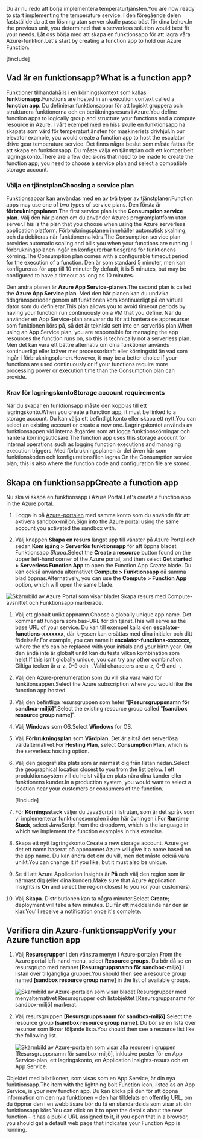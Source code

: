 <span data-ttu-id="45003-101">Du är nu redo att börja implementera temperaturtjänsten.</span><span class="sxs-lookup"><span data-stu-id="45003-101">You are now ready to start implementing the temperature service.</span></span> <span data-ttu-id="45003-102">I den föregående delen fastställde du att en lösning utan server skulle passa bäst för dina behov.</span><span class="sxs-lookup"><span data-stu-id="45003-102">In the previous unit, you determined that a serverless solution would best fit your needs.</span></span> <span data-ttu-id="45003-103">Låt oss börja med att skapa en funktionsapp för att lagra våra Azure-funktion.</span><span class="sxs-lookup"><span data-stu-id="45003-103">Let's start by creating a function app to hold our Azure Function.</span></span>

[!include[](../../../includes/azure-sandbox-activate.md)]

## <a name="what-is-a-function-app"></a><span data-ttu-id="45003-104">Vad är en funktionsapp?</span><span class="sxs-lookup"><span data-stu-id="45003-104">What is a function app?</span></span>

<span data-ttu-id="45003-105">Funktioner tillhandahålls i en körningskontext som kallas **funktionsapp**.</span><span class="sxs-lookup"><span data-stu-id="45003-105">Functions are hosted in an execution context called a **function app**.</span></span> <span data-ttu-id="45003-106">Du definierar funktionsappar för att logiskt gruppera och strukturera funktionerna och en beräkningsresurs i Azure.</span><span class="sxs-lookup"><span data-stu-id="45003-106">You define function apps to logically group and structure your functions and a compute resource in Azure.</span></span> <span data-ttu-id="45003-107">I vårt exempel med en hiss skulle en funktionsapp ha skapats som värd för temperaturtjänsten för maskineriets drivhjul.</span><span class="sxs-lookup"><span data-stu-id="45003-107">In our elevator example, you would create a function app to host the escalator drive gear temperature service.</span></span> <span data-ttu-id="45003-108">Det finns några beslut som måste fattas för att skapa en funktionsapp. Du måste välja en tjänstplan och ett kompatibelt lagringskonto.</span><span class="sxs-lookup"><span data-stu-id="45003-108">There are a few decisions that need to be made to create the function app; you need to choose a service plan and select a compatible storage account.</span></span>

### <a name="choosing-a-service-plan"></a><span data-ttu-id="45003-109">Välja en tjänstplan</span><span class="sxs-lookup"><span data-stu-id="45003-109">Choosing a service plan</span></span>

<span data-ttu-id="45003-110">Funktionsappar kan användas med en av två typer av tjänstplaner.</span><span class="sxs-lookup"><span data-stu-id="45003-110">Function apps may use one of two types of service plans.</span></span> <span data-ttu-id="45003-111">Den första är **förbrukningsplanen**.</span><span class="sxs-lookup"><span data-stu-id="45003-111">The first service plan is the **Consumption service plan**.</span></span> <span data-ttu-id="45003-112">Välj den här planen om du använder Azures programplattform utan server.</span><span class="sxs-lookup"><span data-stu-id="45003-112">This is the plan that you choose when using the Azure serverless application platform.</span></span> <span data-ttu-id="45003-113">Förbrukningsplanen innehåller automatisk skalning, och du debiteras när funktionerna körs.</span><span class="sxs-lookup"><span data-stu-id="45003-113">The Consumption service plan provides automatic scaling and bills you when your functions are running.</span></span> <span data-ttu-id="45003-114">I förbrukningsplanen ingår en konfigurerbar tidsgräns för funktionens körning.</span><span class="sxs-lookup"><span data-stu-id="45003-114">The Consumption plan comes with a configurable timeout period for the execution of a function.</span></span> <span data-ttu-id="45003-115">Den är som standard 5 minuter, men kan konfigureras för upp till 10 minuter.</span><span class="sxs-lookup"><span data-stu-id="45003-115">By default, it is 5 minutes, but may be configured to have a timeout as long as 10 minutes.</span></span>

<span data-ttu-id="45003-116">Den andra planen är **Azure App Service-planen**.</span><span class="sxs-lookup"><span data-stu-id="45003-116">The second plan is called the **Azure App Service plan**.</span></span> <span data-ttu-id="45003-117">Med den här planen kan du undvika tidsgränsperioder genom att funktionen körs kontinuerligt på en virtuell dator som du definierar.</span><span class="sxs-lookup"><span data-stu-id="45003-117">This plan allows you to avoid timeout periods by having your function run continuously on a VM that you define.</span></span> <span data-ttu-id="45003-118">När du använder en App Service-plan ansvarar du för att hantera de appresurser som funktionen körs på, så det är tekniskt sett inte en serverlös plan.</span><span class="sxs-lookup"><span data-stu-id="45003-118">When using an App Service plan, you are responsible for managing the app resources the function runs on, so this is technically not a serverless plan.</span></span> <span data-ttu-id="45003-119">Men det kan vara ett bättre alternativ om dina funktioner används kontinuerligt eller kräver mer processorkraft eller körningstid än vad som ingår i förbrukningsplanen.</span><span class="sxs-lookup"><span data-stu-id="45003-119">However, it may be a better choice if your functions are used continuously or if your functions require more processing power or execution time than the Consumption plan can provide.</span></span>

### <a name="storage-account-requirements"></a><span data-ttu-id="45003-120">Krav för lagringskonto</span><span class="sxs-lookup"><span data-stu-id="45003-120">Storage account requirements</span></span>

<span data-ttu-id="45003-121">När du skapar en funktionsapp måste den kopplas till ett lagringskonto.</span><span class="sxs-lookup"><span data-stu-id="45003-121">When you create a function app, it must be linked to a storage account.</span></span> <span data-ttu-id="45003-122">Du kan välja ett befintligt konto eller skapa ett nytt.</span><span class="sxs-lookup"><span data-stu-id="45003-122">You can select an existing account or create a new one.</span></span> <span data-ttu-id="45003-123">Lagringskontot används av funktionsappen vid interna åtgärder som att logga funktionskörningar och hantera körningsutlösare.</span><span class="sxs-lookup"><span data-stu-id="45003-123">The function app uses this storage account for internal operations such as logging function executions and managing execution triggers.</span></span> <span data-ttu-id="45003-124">Med förbrukningsplanen är det även här som funktionskoden och konfigurationsfilen lagras.</span><span class="sxs-lookup"><span data-stu-id="45003-124">On the Consumption service plan, this is also where the function code and configuration file are stored.</span></span>

## <a name="create-a-function-app"></a><span data-ttu-id="45003-125">Skapa en funktionsapp</span><span class="sxs-lookup"><span data-stu-id="45003-125">Create a function app</span></span>

<span data-ttu-id="45003-126">Nu ska vi skapa en funktionsapp i Azure Portal.</span><span class="sxs-lookup"><span data-stu-id="45003-126">Let's create a function app in the Azure portal.</span></span>

1. <span data-ttu-id="45003-127">Logga in på [Azure-portalen](https://portal.azure.com/learn.docs.microsoft.com?azure-portal=true) med samma konto som du använde för att aktivera sandbox-miljön.</span><span class="sxs-lookup"><span data-stu-id="45003-127">Sign into the [Azure portal](https://portal.azure.com/learn.docs.microsoft.com?azure-portal=true) using the same account you activated the sandbox with.</span></span>

1. <span data-ttu-id="45003-128">Välj knappen **Skapa en resurs** längst upp till vänster på Azure Portal och sedan **Kom igång > Serverlös funktionsapp** för att öppna bladet Funktionsapp *Skapa*.</span><span class="sxs-lookup"><span data-stu-id="45003-128">Select the **Create a resource** button found on the upper left-hand corner of the Azure portal, and then select **Get started > Serverless Function App** to open the Function App *Create* blade.</span></span> <span data-ttu-id="45003-129">Du kan också använda alternativet **Compute > Funktionsapp** då samma blad öppnas.</span><span class="sxs-lookup"><span data-stu-id="45003-129">Alternatively, you can use the **Compute > Function App** option, which will open the same blade.</span></span>

  ![Skärmbild av Azure Portal som visar bladet Skapa resurs med Compute-avsnittet och Funktionsapp markerade.](../media/3-create-function-app-blade.png)

1. <span data-ttu-id="45003-131">Välj ett globalt unikt appnamn.</span><span class="sxs-lookup"><span data-stu-id="45003-131">Choose a globally unique app name.</span></span> <span data-ttu-id="45003-132">Det kommer att fungera som bas-URL för din tjänst.</span><span class="sxs-lookup"><span data-stu-id="45003-132">This will serve as the base URL of your service.</span></span> <span data-ttu-id="45003-133">Du kan till exempel kalla den **escalator-functions-xxxxxxx**, där kryssen kan ersättas med dina initialer och ditt födelseår.</span><span class="sxs-lookup"><span data-stu-id="45003-133">For example, you can name it **escalator-functions-xxxxxxx**, where the x's can be replaced with your initials and your birth year.</span></span> <span data-ttu-id="45003-134">Om den ändå inte är globalt unikt kan du testa vilken kombination som helst.</span><span class="sxs-lookup"><span data-stu-id="45003-134">If this isn't globally unique, you can try any other combination.</span></span> <span data-ttu-id="45003-135">Giltiga tecken är a-z, 0-9 och -.</span><span class="sxs-lookup"><span data-stu-id="45003-135">Valid characters are a-z, 0-9 and -.</span></span>

1. <span data-ttu-id="45003-136">Välj den Azure-prenumeration som du vill ska vara värd för funktionsappen.</span><span class="sxs-lookup"><span data-stu-id="45003-136">Select the Azure subscription where you would like the function app hosted.</span></span>

1. <span data-ttu-id="45003-137">Välj den befintliga resursgruppen som heter ”**<rgn>[Resursgruppsnamn för sandbox-miljö]</rgn>**”.</span><span class="sxs-lookup"><span data-stu-id="45003-137">Select the existing resource group called "**<rgn>[sandbox resource group name]</rgn>**".</span></span>

1. <span data-ttu-id="45003-138">Välj **Windows** som OS.</span><span class="sxs-lookup"><span data-stu-id="45003-138">Select **Windows** for OS.</span></span>

1. <span data-ttu-id="45003-139">Välj **Förbrukningsplan** som **Värdplan**. Det är alltså det serverlösa värdalternativet.</span><span class="sxs-lookup"><span data-stu-id="45003-139">For **Hosting Plan**, select **Consumption Plan**, which is the serverless hosting option.</span></span>

1. <span data-ttu-id="45003-140">Välj den geografiska plats som är närmast dig från listan nedan.</span><span class="sxs-lookup"><span data-stu-id="45003-140">Select the geographical location closest to you from the list below.</span></span> <span data-ttu-id="45003-141">I ett produktionssystem vill du helst välja en plats nära dina kunder eller funktionens kunder.</span><span class="sxs-lookup"><span data-stu-id="45003-141">In a production system, you would want to select a location near your customers or consumers of the function.</span></span>

    [!include[](../../../includes/azure-sandbox-regions-first-mention-note-friendly.md)]

1. <span data-ttu-id="45003-142">För **Körningsstack** väljer du JavaScript i listrutan, som är det språk som vi implementerar funktionsexemplen i den här övningen i.</span><span class="sxs-lookup"><span data-stu-id="45003-142">For **Runtime Stack**, select JavaScript from the dropdown, which is the language in which we implement the function examples in this exercise.</span></span>

1. <span data-ttu-id="45003-143">Skapa ett nytt lagringskonto.</span><span class="sxs-lookup"><span data-stu-id="45003-143">Create a new storage account.</span></span> <span data-ttu-id="45003-144">Azure ger det ett namn baserat på appnamnet.</span><span class="sxs-lookup"><span data-stu-id="45003-144">Azure will give it a name based on the app name.</span></span> <span data-ttu-id="45003-145">Du kan ändra det om du vill, men det måste också vara unikt.</span><span class="sxs-lookup"><span data-stu-id="45003-145">You can change it if you like, but it must also be unique.</span></span>

1. <span data-ttu-id="45003-146">Se till att Azure Application Insights är **På** och välj den region som är närmast dig (eller dina kunder).</span><span class="sxs-lookup"><span data-stu-id="45003-146">Make sure that Azure Application Insights is **On** and select the region closest to you (or your customers).</span></span>

1. <span data-ttu-id="45003-147">Välj **Skapa**. Distributionen kan ta några minuter.</span><span class="sxs-lookup"><span data-stu-id="45003-147">Select **Create**; deployment will take a few minutes.</span></span> <span data-ttu-id="45003-148">Du får ett meddelande när den är klar.</span><span class="sxs-lookup"><span data-stu-id="45003-148">You'll receive a notification once it's complete.</span></span>

## <a name="verify-your-azure-function-app"></a><span data-ttu-id="45003-149">Verifiera din Azure-funktionsapp</span><span class="sxs-lookup"><span data-stu-id="45003-149">Verify your Azure function app</span></span>

1. <span data-ttu-id="45003-150">Välj **Resursgrupper** i den vänstra menyn i Azure-portalen.</span><span class="sxs-lookup"><span data-stu-id="45003-150">From the Azure portal left-hand menu, select **Resource groups**.</span></span> <span data-ttu-id="45003-151">Du bör då se en resursgrupp med namnet **<rgn>[Resursgruppsnamn för sandbox-miljö]</rgn>** i listan över tillgängliga grupper.</span><span class="sxs-lookup"><span data-stu-id="45003-151">You should then see a resource group named **<rgn>[sandbox resource group name]</rgn>** in the list of available groups.</span></span>

    ![Skärmbild av Azure-portalen som visar bladet Resursgrupper med menyalternativet Resursgrupper och listobjektet <rgn>[Resursgruppsnamn för sandbox-miljö]</rgn> markerat.](../media/3-resource-group.png)

1. <span data-ttu-id="45003-153">Välj resursgruppen **<rgn>[Resursgruppsnamn för sandbox-miljö]</rgn>**.</span><span class="sxs-lookup"><span data-stu-id="45003-153">Select the resource group **<rgn>[sandbox resource group name]</rgn>**.</span></span> <span data-ttu-id="45003-154">Du bör se en lista över resurser som liknar följande lista.</span><span class="sxs-lookup"><span data-stu-id="45003-154">You should then see a resource list like the following list.</span></span>

    ![Skärmbild av Azure-portalen som visar alla resurser i gruppen <rgn>[Resursgruppsnamn för sandbox-miljö]</rgn>, inklusive poster för en App Service-plan, ett lagringskonto, en Application Insights-resurs och en App Service.](../media/3-resource-list.png)

<span data-ttu-id="45003-156">Objektet med blixtikonen, som visas som en App Service, är din nya funktionsapp.</span><span class="sxs-lookup"><span data-stu-id="45003-156">The item with the lightning bolt Function icon, listed as an App Service, is your new function app.</span></span> <span data-ttu-id="45003-157">Du kan klicka på den för att öppna information om den nya funktionen – den har tilldelats en offentlig URL, om du öppnar den i en webbläsare bör du få en standardsida som visar att din funktionsapp körs.</span><span class="sxs-lookup"><span data-stu-id="45003-157">You can click on it to open the details about the new function - it has a public URL assigned to it, if you open that in a browser, you should get a default web page that indicates your Function App is running.</span></span>

